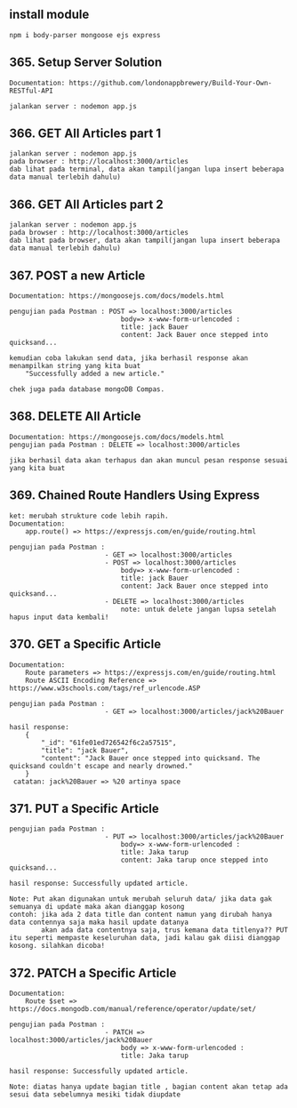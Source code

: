 ## install module

    npm i body-parser mongoose ejs express

## 365. Setup Server Solution

    Documentation: https://github.com/londonappbrewery/Build-Your-Own-RESTful-API

    jalankan server : nodemon app.js

## 366. GET All Articles part 1

    jalankan server : nodemon app.js
    pada browser : http://localhost:3000/articles
    dab lihat pada terminal, data akan tampil(jangan lupa insert beberapa data manual terlebih dahulu)

## 366. GET All Articles part 2

    jalankan server : nodemon app.js
    pada browser : http://localhost:3000/articles
    dab lihat pada browser, data akan tampil(jangan lupa insert beberapa data manual terlebih dahulu)

## 367. POST a new Article

    Documentation: https://mongoosejs.com/docs/models.html

    pengujian pada Postman : POST => localhost:3000/articles
                                body=> x-www-form-urlencoded :
                                title: jack Bauer
                                content: Jack Bauer once stepped into quicksand...

    kemudian coba lakukan send data, jika berhasil response akan menampilkan string yang kita buat
        "Successfully added a new article."

    chek juga pada database mongoDB Compas.

## 368. DELETE All Article

    Documentation: https://mongoosejs.com/docs/models.html
    pengujian pada Postman : DELETE => localhost:3000/articles

    jika berhasil data akan terhapus dan akan muncul pesan response sesuai yang kita buat

## 369. Chained Route Handlers Using Express

    ket: merubah strukture code lebih rapih.
    Documentation:
        app.route() => https://expressjs.com/en/guide/routing.html

    pengujian pada Postman :
                            - GET => localhost:3000/articles
                            - POST => localhost:3000/articles
                                body=> x-www-form-urlencoded :
                                title: jack Bauer
                                content: Jack Bauer once stepped into quicksand...
                            - DELETE => localhost:3000/articles
                                note: untuk delete jangan lupsa setelah hapus input data kembali!

## 370. GET a Specific Article

    Documentation:
        Route parameters => https://expressjs.com/en/guide/routing.html
        Route ASCII Encoding Reference => https://www.w3schools.com/tags/ref_urlencode.ASP

    pengujian pada Postman :
                            - GET => localhost:3000/articles/jack%20Bauer

    hasil response:
        {
            "_id": "61fe01ed726542f6c2a57515",
            "title": "jack Bauer",
            "content": "Jack Bauer once stepped into quicksand. The quicksand couldn't escape and nearly drowned."
        }
     catatan: jack%20Bauer => %20 artinya space

## 371. PUT a Specific Article

    pengujian pada Postman :
                            - PUT => localhost:3000/articles/jack%20Bauer
                                body=> x-www-form-urlencoded :
                                title: Jaka tarup
                                content: Jaka tarup once stepped into quicksand...

    hasil response: Successfully updated article.

    Note: Put akan digunakan untuk merubah seluruh data/ jika data gak semuanya di update maka akan dianggap kosong
    contoh: jika ada 2 data title dan content namun yang dirubah hanya data contennya saja maka hasil update datanya
            akan ada data contentnya saja, trus kemana data titlenya?? PUT itu seperti mempaste keseluruhan data, jadi kalau gak diisi dianggap kosong. silahkan dicoba!

## 372. PATCH a Specific Article

    Documentation:
        Route $set => https://docs.mongodb.com/manual/reference/operator/update/set/

    pengujian pada Postman :
                            - PATCH => localhost:3000/articles/jack%20Bauer
                                body => x-www-form-urlencoded :
                                title: Jaka tarup

    hasil response: Successfully updated article.

    Note: diatas hanya update bagian title , bagian content akan tetap ada sesui data sebelumnya mesiki tidak diupdate
